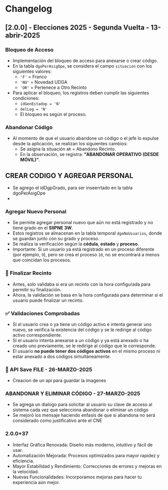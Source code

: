 # Changelog

## [2.0.0] - Elecciones 2025 - Segunda Vuelta - 13-abrir-2025

### Bloqueo de Acceso
- Implementación del bloqueo de acceso para anexarse o crear código.
- En la tabla `dgoPerAsigOpe`, se considera el campo `situacion` con los siguientes valores:
  - `'F'` = Franco  
  - `'NU'` = Novedad UDGA  
  - `'OR'` = Pertenece a Otro Recinto  
- Para aplicar el bloqueo, los registros deben cumplir las siguientes condiciones:
  - `idGenEstadop = 'N'`
  - `delLog = 'N'`
  - El bloqueo es según el proceso.

### Abandonar Código
- Al momento de que el usuario abandone un código o el jefe lo expulse desde la aplicación, se realizan los siguientes cambios:
  - Se asigna la situación `AR` = Abandono Recinto.  
  - En la observación, se registra: **"ABANDONAR OPERATIVO (DESDE MÓVIL)"**.

## CREAR CODIGO Y AGREGAR PERSONAL
- Se agrego el idDgpGrado, para ser inseerrtado en la tabla dgoPerAsigOpe
- 

### Agregar Nuevo Personal
- Se permite agregar personal nuevo que aún no está registrado y no tiene grado en el **SIIPNE 3W**.
- Estos registros se almacenan en la tabla temporal `dgoNoUsuarios`, donde se guardan junto con su grado y proceso.
- Se realiza la verificación según la **cédula**, **estado** y **proceso**.
- Importante: Si un usuario ya está registrado en un proceso diferente (por ejemplo, `9`), pero se crea el proceso `10`, no se encontrará a menos que coincidan los procesos.

### 🚀 Finalizar Recinto
- Antes, solo validaba si era un recinto con la hora configurada para permitir su finalización.
- Ahora, la validación se basa en la hora configurada para determinar si el usuario puede finalizar un recinto.

### ✅ Validaciones Comprobadas
- Si el usuario crea o ya tiene un código activo e intenta generar uno nuevo, se verifica la existencia del código y se le redirige al código activo correspondiente.
- Si el usuario intenta anexarse a un código y ya está anexado o ha creado uno previamente, se le redirige al código que le corresponde.
- El usuario **no puede tener dos códigos activos** en el mismo proceso ni estar anexado a dos códigos simultáneamente.
### 🚀 API Save FILE - 26-MARZO-2025
- Creacion de un api para guardar la imagenes
### ABANDONAR Y ELIMINAR CÓDIGO - 27-MARZO-2025
- Se agrega un dialogo para solicitar al usuario su clave de acceso al sistema cada vez que selecciona abandonar o eliminar un código
- Se mejoró los mensaje haciendo enfasis de que si abandona no será considerado como justificativo ante el CNE

### 2.0.0+37 
- Interfaz Gráfica Renovada: Diseño más moderno, intuitivo y fácil de usar.
- Automatización Mejorada: Procesos optimizados para mayor rapidez y eficiencia.
- Mayor Estabilidad y Rendimiento: Correcciones de errores y mejoras en la velocidad.
- Nuevas Funcionalidades: Incorporamos mejoras para hacer tu experiencia aún mejor.
